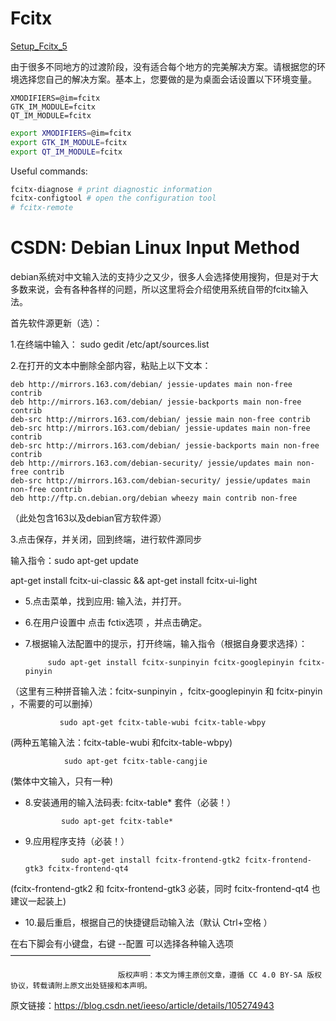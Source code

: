 # Fcitx

[Setup_Fcitx_5](https://fcitx-im.org/wiki/Setup_Fcitx_5)

由于很多不同地方的过渡阶段，没有适合每个地方的完美解决方案。请根据您的环境选择您自己的解决方案。基本上，您要做的是为桌面会话设置以下环境变量。

```
XMODIFIERS=@im=fcitx
GTK_IM_MODULE=fcitx
QT_IM_MODULE=fcitx
```


```bash
export XMODIFIERS=@im=fcitx
export GTK_IM_MODULE=fcitx
export QT_IM_MODULE=fcitx
```

Useful commands:

```bash
fcitx-diagnose # print diagnostic information
fcitx-configtool # open the configuration tool
# fcitx-remote
```



# CSDN: Debian Linux Input Method

debian系统对中文输入法的支持少之又少，很多人会选择使用搜狗，但是对于大多数来说，会有各种各样的问题，所以这里将会介绍使用系统自带的fcitx输入法。
 

首先软件源更新（选）：

1.在终端中输入： sudo gedit  /etc/apt/sources.list

2.在打开的文本中删除全部内容，粘贴上以下文本：
```
deb http://mirrors.163.com/debian/ jessie-updates main non-free contrib
deb http://mirrors.163.com/debian/ jessie-backports main non-free contrib
deb-src http://mirrors.163.com/debian/ jessie main non-free contrib
deb-src http://mirrors.163.com/debian/ jessie-updates main non-free contrib
deb-src http://mirrors.163.com/debian/ jessie-backports main non-free contrib
deb http://mirrors.163.com/debian-security/ jessie/updates main non-free contrib
deb-src http://mirrors.163.com/debian-security/ jessie/updates main non-free contrib
deb http://ftp.cn.debian.org/debian wheezy main contrib non-free
```
（此处包含163以及debian官方软件源）

3.点击保存，并关闭，回到终端，进行软件源同步

输入指令：sudo apt-get update

apt-get install fcitx-ui-classic && apt-get install fcitx-ui-light

*  5.点击菜单，找到应用: 输入法，并打开。

*  6.在用户设置中 点击  fctix选项  ，并点击确定。

*  7.根据输入法配置中的提示，打开终端，输入指令（根据自身要求选择）：

            sudo apt-get install fcitx-sunpinyin fcitx-googlepinyin fcitx-pinyin

（这里有三种拼音输入法：fcitx-sunpinyin ，fcitx-googlepinyin 和 fcitx-pinyin ，不需要的可以删掉）

               sudo apt-get fcitx-table-wubi fcitx-table-wbpy

(两种五笔输入法：fcitx-table-wubi 和fcitx-table-wbpy)

                sudo apt-get fcitx-table-cangjie

(繁体中文输入，只有一种)

*  8.安装通用的输入法码表: fcitx-table* 套件（必装！）

               sudo apt-get fcitx-table*

*  9.应用程序支持（必装！）

               sudo apt-get install fcitx-frontend-gtk2 fcitx-frontend-gtk3 fcitx-frontend-qt4

(fcitx-frontend-gtk2 和 fcitx-frontend-gtk3 必装，同时  fcitx-frontend-qt4  也建议一起装上)

*  10.最后重启，根据自己的快捷键启动输入法（默认    Ctrl+空格   ）

在右下脚会有小键盘，右键 --配置    可以选择各种输入选项
————————————————

                            版权声明：本文为博主原创文章，遵循 CC 4.0 BY-SA 版权协议，转载请附上原文出处链接和本声明。
                        
原文链接：https://blog.csdn.net/ieeso/article/details/105274943